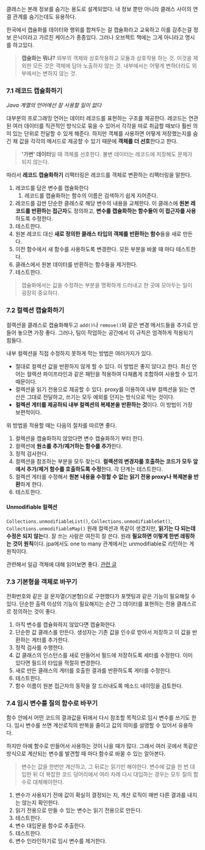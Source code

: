 클래스는 본래 정보를 숨기는 용도로 설계되었다. 내 정보 뿐만 아니라 클래스 사이의 연결 관계를 숨기는데도 유용하다.

한국에서 캡슐화를 데이터와 행위를 합쳐두는 걸 캡슐화라고 교육하고 이를 감추는걸 정보 은닉이라고 가르친 케이스가 종종있다. 그러나 오브젝트 책에는 그게 아니라고 명시를 하고있다.

>**캡슐화는 뭐냐?**
>외부의 객체와 상호작용하고 모듈과 상호작용 하는 것. 이것을 제외한 모든 것은 객체에 담아 노출하지 않는 것. 내부에서는 어떻게 변하더라도 외부에서는 변하지 않는 것.

### 7.1 레코드 캡슐화하기

*Java 계열의 언어에선 잘 사용할 일이 없다*

대부분의 프로그래밍 언어는 데이터 레코드를 표현하는 구조를 제공한다. 레코드는 연관된 여러 데이터를 직관적인 방식으로 묶을 수 있어서 각각을 따로 취급할 때보다 훨씬 의미 있는 단위로 전달할 수 있게 해준다.
하지만 객체를 사용하면 어떻게 저장했는지를 숨긴 채 값을 각각의 메서드로 제공할 수 있기 때문에 **객체를 더 선호**한다고 한다.
> **'가변' 데이터**일 때 객체를 선호한다. 불변 데이터는 레코드에 저장해도 문제가 되지 않는다.

따라서 **레코드 캡슐화하기** 리팩터링은 레코드를 객체로 변환하는 리팩터링을 말한다.

1. 레코드를 담은 변수를 캡슐화한다
	1. 레코드를 캡슐화하는 함수의 이름은 검색하기 쉽게 지어준다.
2. 레코드를 감싼 단순한 클래스로 해당 변수의 내용을 교체한다. 이 클래스에 **원본 레코드를 반환하는 접근자**도 정의하고, **변수를 캡슐화하는 함수들이 이 접근자를 사용**하도록 수정한다.
3. 테스트한다.
4. 원본 레코드 대신 **새로 정의한 클래스 타입의 객체를 반환하는 함수**들을 새로 만든다.
5. 이전 함수에서 새 함수를 사용하도록 변경한다. 모든 부분을 바꿀 때 마다 테스트한다.
6. 클래스에서 원본 데이터를 반환하는 함수들을 제거한다.
7. 테스트한다.

> 캡슐화에서는 값을 수정하는 부분을 명확하게 드러내고 한 곳에 모아두는 일이 굉장히 중요하다.

### 7.2 컬렉션 캡슐화하기
컬렉션을 클래스로 캡슐화해두고 `add()`나 `remove()`와 같은 변경 메서드들을 추가로 만들어 놓으면 가장 좋다. 그러나, 팀이 작업하는 공간에서 이 규칙은 엄격하게 적용되기 힘들다.

내부 컬렉션을 직접 수정하지 못하게 막는 방법은 여러가지가 있다.
- 절대로 컬렉션 값을 반환하지 않게 할 수 있다. 이 방법은 좋지 않다고 한다. 최신 언어는 컬렉션 파이프라인과 같은 패턴을 적용하여 다채롭게 조합하여 사용할 수 있기 때문이다.
- 컬렉션을 읽기 전용으로 제공할 수 있다. proxy를 이용하여 내부 컬렉션을 읽는 연산은 그대로 전달하고, 쓰기는 모두 예외를 던지는 방식으로 막는 것이다.
- **컬렉션 게터를 제공하되 내부 컬렉션의 복제본을 반환하는 것**이다. 이 방법이 가장 보편적이다.

위 방법을 적용할 때는 다음의 절차를 따르면 좋다.
1. 컬렉션을 캡슐화하지 않았다면 변수 캡슐화하기 부터 한다.
2. 컬렉션에 **원소를 추가/제거하는 함수를 추가**한다.
3. 정적 검사한다.
4. 컬렉션을 참조하는 부분을 모두 찾는다. **컬렉션의 변경자를 호출하는 코드가 모두 앞에서 추가/제거 함수를 호출하도록 수정**한다. 각 단계는 테스트한다.
5. 컬렉션 게터를 수정해서 **원본 내용을 수정할 수 없는 읽기 전용 proxy나 복제본을 반환**하게 한다.
6. 테스트한다.

#### Unmodifiable 컬렉션
`Collections.unmodifiableList()`, `Collections.unmodifiableSet()`, `Collections.unmodifiableMap()`
원래 컬렉션과 똑같이 생겼지만,  **읽기는 다 되는데 수정은 되지 않는**다. 잘 쓰는 사람은 여전히 잘 쓴다. 원래 **필요하면 이렇게 한번 래핑하는 것이 원칙**이다.
jpa에서도 one to many 관계에서는 unmodifiable로 리턴하는 게 원칙이다.

관련해서 일급 객체에 대해 읽어보면 좋다. [관련 글](https://jojoldu.tistory.com/412)
### 7.3 기본형을 객체로 바꾸기
전화번호와 같은 걸 문자열(기본형)으로 구현했다가 포맷팅과 같은 기능이 필요해질 수 있다.
단순한 출력 이상의 기능이 필요해지는 순간 그 데이터를 표현하는 전용 클래스르르 정의하는 것이 좋다.

1. 아직 변수를 캡슐화하지 않았다면 캡슐화한다.
2. 단순한 값 클래스를 만든다. 생성자는 기존 값을 인수로 받아서 저장하고 이 값을 반환하는 게터를 추가한다.
3. 정적 검사를 수행한다.
4. 값 클래스의 인스턴스를 새로 만들어서 필드에 저장하도록 세터를 수정한다. 이미 있다면 필드의 타입을 적절히 변경한다.
5. 새로 만든 클래스의 게터를 호출한 결과를 반환하도록 게터를 수정한다.
6. 테스트한다.
7. 함수 이름이 원본 접근자의 동작을 잘 드러내도록 메소드 네이밍을 검토한다.

### 7.4 임시 변수를 질의 함수로 바꾸기
함수 안에서 어떤 코드의 결과값을 뒤에서 다시 참조할 목적으로 임시 변수를 쓰기도 한다.
임시 변수를 쓰면 계산로직의 반복을 줄이고 값의 의미를 설명할 수 있어서 유용하다.

하지만 아예 함수로 만들어서 사용하는 것이 나을 때가 많다. 그래서 여러 곳에서 똑같은 방식으로 계산되는 변수를 발견할 때 마다 함수로 바꿀 수 있는 알아본다.

> 변수는 값을 한번만 계산하고, 그 뒤로는 읽기만 해야한다. 변수에 값을 한 번 대입한 뒤 더 복잡한 코드 덩어리에서 여러 차례 다시 대입하는 경우는 모두 질의 함수로 대체해야한다.

1. 변수가 사용되기 전에 값이 확실히 결정되는 지, 계산 로직이 매번 다른 결과를 내지는 않는지 확인한다.
2. 읽기 전용으로 만들 수 있는 변수는 읽기 전용으로 만든다.
3. 테스트한다.
4. 변수 대입문을 함수로 추출한다.
5. 테스트한다.
6. 변수 인라인하기로 임시 변수를 제거한다.
